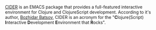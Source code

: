 [CIDER](https://github.com/clojure-emacs/cider) is an EMACS package that provides a full-featured interactive environment for Clojure and ClojureScript development. According to it's author, [Bozhidar Batsov](https://twitter.com/bbatsov?), CIDER is an acronym for the "**C**lojure(Script) **I**nteractive **D**evelopment **E**nvironment that **R**ocks".







